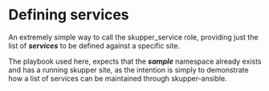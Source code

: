 # Defining services

An extremely simple way to call the skupper_service role, providing just
the list of **_services_** to be defined against a specific site.

The playbook used here, expects that the **_sample_** namespace already
exists and has a running skupper site, as the intention is simply to
demonstrate how a list of services can be maintained through skupper-ansible.
